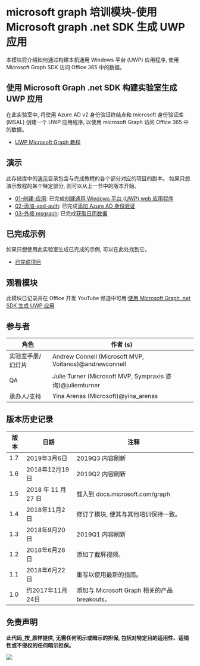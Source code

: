 # <a name="microsoft-graph-training-module---build-uwp-apps-with-the-microsoft-graph-net-sdk"></a>microsoft graph 培训模块-使用 Microsoft graph .net SDK 生成 UWP 应用

本模块将介绍如何通过构建本机通用 Windows 平台 (UWP) 应用程序, 使用 Microsoft Graph SDK 访问 Office 365 中的数据。

## <a name="lab---build-uwp-apps-with-the-microsoft-graph-net-sdk"></a>使用 Microsoft Graph .net SDK 构建实验室生成 UWP 应用

在此实验室中, 将使用 Azure AD v2 身份验证终结点和 microsoft 身份验证库 (MSAL) 创建一个 UWP 应用程序, 以使用 microsoft Graph 访问 Office 365 中的数据。

- [UWP Microsoft Graph 教程](https://docs.microsoft.com/graph/training/uwp-tutorial)

## <a name="demos"></a>演示

此存储库中的[演示](./Demos)目录包含与完成教程的各个部分对应的项目的副本。 如果只想演示教程的某个特定部分, 则可以从上一节中的版本开始。

- [01-创建-应用](Demos/01-create-app): 已完成[创建通用 Windows 平台 (UWP) web 应用程序](https://docs.microsoft.com/graph/training/uwp-tutorial?tutorial-step=1)
- [02-添加-aad-auth](Demos/02-add-aad-auth): 已完成[添加 Azure AD 身份验证](https://docs.microsoft.com/graph/training/uwp-tutorial?tutorial-step=3)
- [03-外接 msgraph](Demos/03-add-msgraph): 已完成[获取日历数据](https://docs.microsoft.com/graph/training/uwp-tutorial?tutorial-step=4)

## <a name="completed-sample"></a>已完成示例

如果只想使用此实验室生成已完成的示例, 可以在此处找到它。

- [已完成项目](Demos/03-add-msgraph)

## <a name="watch-the-module"></a>观看模块

此模块已记录并在 Office 开发 YouTube 频道中可用:[使用 Microsoft Graph .net SDK 生成 UWP 应用](https://youtu.be/XNxBUmqcf6c)

## <a name="contributors"></a>参与者

| 角色                | 作者 (s)                                                        |
| -------------------- | ---------------------------------------------------------------- |
| 实验室手册/幻灯片 | Andrew Connell (Microsoft MVP, Voitanos)@andrewconnell          |
| QA                   | Julie Turner (Microsoft MVP, Sympraxis 咨询)@juliemturner |
| 承办人/支持    | Yina Arenas (Microsoft)@yina_arenas                             |

## <a name="version-history"></a>版本历史记录

| 版本 | 日期               | 注释                                             |
| ------- | ------------------ | ---------------------------------------------------- |
| 1.7     | 2019年3月6日      | 2019Q3 内容刷新                               |
| 1.6     | 2018年12月19日  | 2019Q2 内容刷新                               |
| 1.5     | 2018 年 11 月 27 日  | 载入到 docs.microsoft.com/graph                |
| 1.4     | 2018年11月2日   | 修订了模块, 使其与其他培训保持一致。 |
| 1.3     | 2018年9月20日 | 2019Q1 内容刷新                               |
| 1.2     | 2018年6月28日      | 添加了截屏视频。                                    |
| 1.1     | 2018年6月22日      | 重写以使用最新的指南。                    |
| 1.0     | 约2017年11月24日 | 添加与 Microsoft Graph 相关的产品 breakouts。       |

## <a name="disclaimer"></a>免责声明

**此代码_按_原样提供, 无需任何明示或暗示的担保, 包括对特定目的适用性、适销性或不侵权的任何暗示担保。**

<!-- markdownlint-disable MD033 -->
<img src="https://telemetry.sharepointpnp.com/msgraph-training-uwp" />
